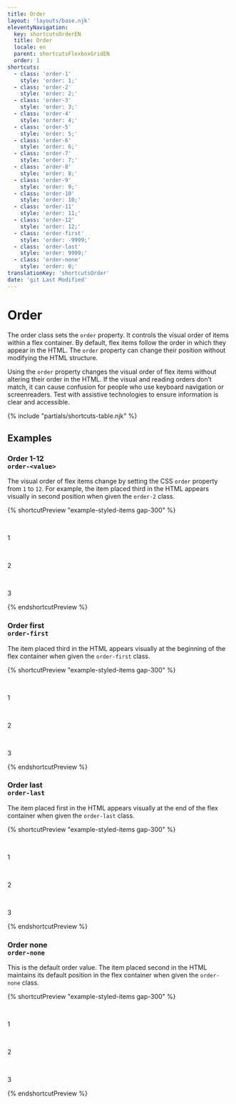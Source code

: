 ```yaml
---
title: Order
layout: 'layouts/base.njk'
eleventyNavigation:
  key: shortcutsOrderEN
  title: Order
  locale: en
  parent: shortcutsFlexboxGridEN
  order: 1
shortcuts:
  - class: 'order-1'
    style: 'order: 1;'
  - class: 'order-2'
    style: 'order: 2;'
  - class: 'order-3'
    style: 'order: 3;'
  - class: 'order-4'
    style: 'order: 4;'
  - class: 'order-5'
    style: 'order: 5;'
  - class: 'order-6'
    style: 'order: 6;'
  - class: 'order-7'
    style: 'order: 7;'
  - class: 'order-8'
    style: 'order: 8;'
  - class: 'order-9'
    style: 'order: 9;'
  - class: 'order-10'
    style: 'order: 10;'
  - class: 'order-11'
    style: 'order: 11;'
  - class: 'order-12'
    style: 'order: 12;'
  - class: 'order-first'
    style: 'order: -9999;'
  - class: 'order-last'
    style: 'order: 9999;'
  - class: 'order-none'
    style: 'order: 0;'
translationKey: 'shortcutsOrder'
date: 'git Last Modified'
---
```


# Order

The order class sets the `order` property. It controls the visual order of items within a flex container. By default, flex items follow the order in which they appear in the HTML. The `order` property can change their position without modifying the HTML structure.

<gcds-notice type="warning" notice-title-tag="h2" notice-title="Use with caution">
  <gcds-text>Using the <code>order</code> property changes the visual order of flex items without altering their order in the HTML. If the visual and reading orders don’t match, it can cause confusion for people who use keyboard navigation or screenreaders. Test with assistive technologies to ensure information is clear and accessible.</gcds-text>
</gcds-notice>

{% include "partials/shortcuts-table.njk" %}

## Examples

### Order 1-12<br/>`order-<value>`

The visual order of flex items change by setting the CSS `order` property from `1` to `12`. For example, the item placed third in the HTML appears visually in second position when given the `order-2` class.

{% shortcutPreview "example-styled-items gap-300" %}

<div class="d-flex">
  <p class="order-1">1</p>
  <p class="order-3">2</p>
  <p class="order-2">3</p>
</div>
{% endshortcutPreview %}

### Order first<br/>`order-first`

The item placed third in the HTML appears visually at the beginning of the flex container when given the `order-first` class.

{% shortcutPreview "example-styled-items gap-300" %}

<div class="d-flex">
  <p>1</p>
  <p>2</p>
  <p class="order-first">3</p>
</div>
{% endshortcutPreview %}

### Order last<br/>`order-last`

The item placed first in the HTML appears visually at the end of the flex container when given the `order-last` class.

{% shortcutPreview "example-styled-items gap-300" %}

<div class="d-flex">
  <p class="order-last">1</p>
  <p>2</p>
  <p>3</p>
</div>
{% endshortcutPreview %}

### Order none<br/>`order-none`

This is the default order value. The item placed second in the HTML maintains its default position in the flex container when given the `order-none` class.

{% shortcutPreview "example-styled-items gap-300" %}

<div class="d-flex">
  <p>1</p>
  <p class="order-none">2</p>
  <p>3</p>
</div>
{% endshortcutPreview %}
